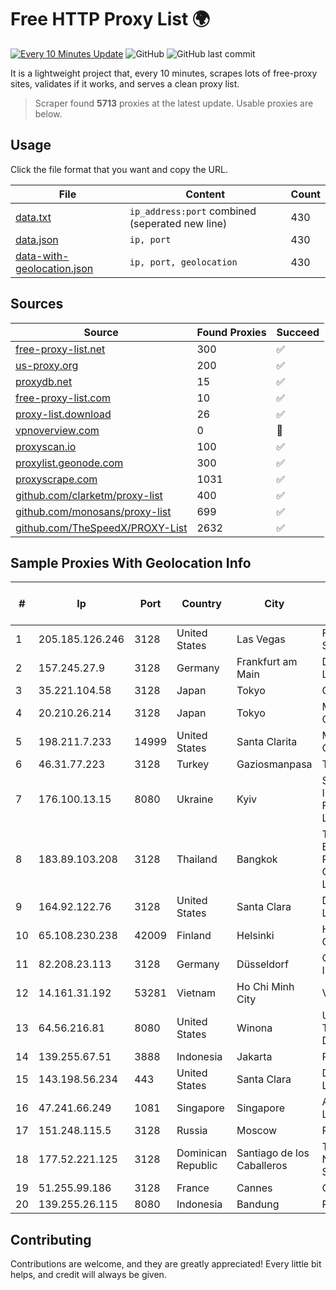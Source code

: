 
# Free HTTP Proxy List 🌍

[![Every 10 Minutes Update](https://github.com/mertguvencli/http-proxy-list/actions/workflows/main.yml/badge.svg?branch=main)](https://github.com/mertguvencli/http-proxy-list/actions/workflows/main.yml)
![GitHub](https://img.shields.io/github/license/mertguvencli/http-proxy-list)
![GitHub last commit](https://img.shields.io/github/last-commit/mertguvencli/http-proxy-list)

It is a lightweight project that, every 10 minutes, scrapes lots of free-proxy sites, validates if it works, and serves a clean proxy list.


> Scraper found **5713** proxies at the latest update. Usable proxies are below.

## Usage

Click the file format that you want and copy the URL.


|File|Content|Count|
|----|-------|-----|
|[data.txt](https://raw.githubusercontent.com/mertguvencli/http-proxy-list/main/proxy-list/data.txt)|`ip_address:port` combined (seperated new line)|430|
|[data.json](https://raw.githubusercontent.com/mertguvencli/http-proxy-list/main/proxy-list/data.json)|`ip, port`|430|
|[data-with-geolocation.json](https://raw.githubusercontent.com/mertguvencli/http-proxy-list/main/proxy-list/data-with-geolocation.json)|`ip, port, geolocation`|430|

## Sources

|Source|Found Proxies|Succeed|
|------|-------------|-------|
|[free-proxy-list.net](https://free-proxy-list.net)|300|✅|
|[us-proxy.org](https://www.us-proxy.org)|200|✅|
|[proxydb.net](http://proxydb.net)|15|✅|
|[free-proxy-list.com](https://free-proxy-list.com/?page=&port=&type%5B%5D=http&type%5B%5D=https&up_time=0&search=Search)|10|✅|
|[proxy-list.download](https://www.proxy-list.download/HTTP)|26|✅|
|[vpnoverview.com](https://vpnoverview.com/privacy/anonymous-browsing/free-proxy-servers)|0|🚫|
|[proxyscan.io](https://www.proxyscan.io)|100|✅|
|[proxylist.geonode.com](https://proxylist.geonode.com/api/proxy-list?limit=300&page=1&sort_by=lastChecked&sort_type=desc&protocols=http,https)|300|✅|
|[proxyscrape.com](https://api.proxyscrape.com/v2/?request=displayproxies&protocol=http&timeout=10000&country=all&ssl=all&anonymity=all)|1031|✅|
|[github.com/clarketm/proxy-list](https://raw.githubusercontent.com/clarketm/proxy-list/master/proxy-list-raw.txt)|400|✅|
|[github.com/monosans/proxy-list](https://raw.githubusercontent.com/monosans/proxy-list/main/proxies/http.txt)|699|✅|
|[github.com/TheSpeedX/PROXY-List](https://raw.githubusercontent.com/TheSpeedX/PROXY-List/master/http.txt)|2632|✅|


## Sample Proxies With Geolocation Info

|#|Ip|Port|Country|City|Internet Service Provider|
|-|--|----|-------|----|-------------------------|
|1|205.185.126.246|3128|United States|Las Vegas|FranTech Solutions|
|2|157.245.27.9|3128|Germany|Frankfurt am Main|DigitalOcean, LLC|
|3|35.221.104.58|3128|Japan|Tokyo|Google LLC|
|4|20.210.26.214|3128|Japan|Tokyo|Microsoft Corporation|
|5|198.211.7.233|14999|United States|Santa Clarita|Multacom Corporation|
|6|46.31.77.223|3128|Turkey|Gaziosmanpasa|Talha Bogaz|
|7|176.100.13.15|8080|Ukraine|Kyiv|Scientific -Industrial Firm "Volz" Ltd|
|8|183.89.103.208|3128|Thailand|Bangkok|Triple T Broadband Public Company Limited|
|9|164.92.122.76|3128|United States|Santa Clara|DigitalOcean, LLC|
|10|65.108.230.238|42009|Finland|Helsinki|Hetzner Online GmbH|
|11|82.208.23.113|3128|Germany|Düsseldorf|Casablanca INT|
|12|14.161.31.192|53281|Vietnam|Ho Chi Minh City|VNPT|
|13|64.56.216.81|8080|United States|Winona|Upchurch Telecom & Data, Inc.|
|14|139.255.67.51|3888|Indonesia|Jakarta|PT. LINKNET|
|15|143.198.56.234|443|United States|Santa Clara|DigitalOcean, LLC|
|16|47.241.66.249|1081|Singapore|Singapore|Alibaba.com LLC|
|17|151.248.115.5|3128|Russia|Moscow|Reg.Ru|
|18|177.52.221.125|3128|Dominican Republic|Santiago de los Caballeros|TELERY NETWORKS, S.R.L|
|19|51.255.99.186|3128|France|Cannes|OVH SAS|
|20|139.255.26.115|8080|Indonesia|Bandung|PT. LINKNET|



## Contributing

Contributions are welcome, and they are greatly appreciated! Every
little bit helps, and credit will always be given.

